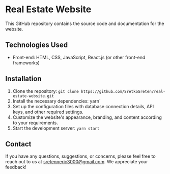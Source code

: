 # Real Estate Website

This GitHub repository contains the source code and documentation for the website.

## Technologies Used

- Front-end: HTML, CSS, JavaScript, React.js (or other front-end frameworks)

## Installation

1. Clone the repository: `git clone https://github.com/SretkoSreten/real-estate-website.git`
2. Install the necessary dependencies: yarn`
3. Set up the configuration files with database connection details, API keys, and other required settings.
4. Customize the website's appearance, branding, and content according to your requirements.
5. Start the development server: `yarn start`

## Contact

If you have any questions, suggestions, or concerns, please feel free to reach out to us at [sretenperic3000@gmail.com](mailto:sretenperic3000@gmail.com). We appreciate your feedback!
